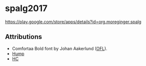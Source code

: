 # spalg2017

https://play.google.com/store/apps/details?id=org.moreginger.spalg


## Attributions

+ Comfortaa Bold font by Johan Aakerlund ([OFL](https://scripts.sil.org/OFL)).
+ [Hump](https://github.com/vrld/hump/)
+ [HC](https://github.com/vrld/HC)
